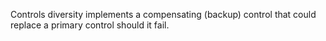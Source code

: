 Controls diversity implements a compensating (backup) control that could replace a primary control should it fail.